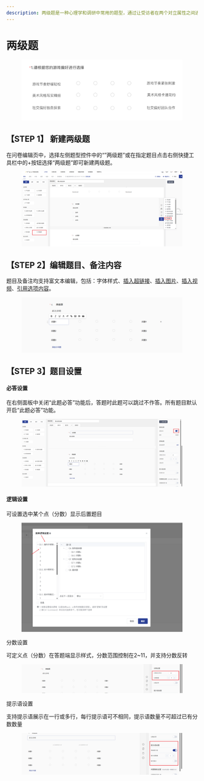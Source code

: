 ```yaml
---
description: 两级题是一种心理学和调研中常用的题型，通过让受访者在两个对立属性之间进行评分，测量其对某个主题的态度或感知
---
```


# 两级题

<figure><img src="../.gitbook/assets/image (3).png" alt=""><figcaption></figcaption></figure>

## 【STEP 1】 新建两级题 <a href="#step-1-xin-jian-zhu-guan-ti" id="step-1-xin-jian-zhu-guan-ti"></a>

在问卷编辑页中，选择左侧题型控件中的“”两级题”或在指定题目点击右侧快捷工具栏中的+按钮选择“两级题”即可新建两级题。

<figure><img src="../.gitbook/assets/image.png" alt=""><figcaption></figcaption></figure>

## 【STEP 2】编辑题目、备注内容 <a href="#step-2-bian-ji-ti-mu-bei-zhu-nei-rong" id="step-2-bian-ji-ti-mu-bei-zhu-nei-rong"></a>

题目及备注均支持富文本编辑，包括：字体样式、[插入超链接](https://imur.gitbook.io/help_center/cao-zuo-zhi-yin/wen-juan-bian-ji/cha-ru-chao-lian-jie)、[插入图片](https://imur.gitbook.io/help_center/cao-zuo-zhi-yin/wen-juan-bian-ji/cha-ru-tu-pian)、[插入视频](https://imur.gitbook.io/help_center/cao-zuo-zhi-yin/wen-juan-bian-ji/cha-ru-shi-pin)、[引用选项内容](https://imur.gitbook.io/help_center/cao-zuo-zhi-yin/wen-juan-bian-ji/nei-rong-yin-yong)。

<figure><img src="../.gitbook/assets/image (1).png" alt=""><figcaption></figcaption></figure>

## 【STEP 3】题目设置 <a href="#step-3-ti-mu-she-zhi" id="step-3-ti-mu-she-zhi"></a>

#### 必答设置 <a href="#bi-da-she-zhi" id="bi-da-she-zhi"></a>

在右侧面板中关闭“此题必答”功能后，答题时此题可以跳过不作答。所有题目默认开启“此题必答”功能。

<figure><img src="../.gitbook/assets/image (2).png" alt=""><figcaption></figcaption></figure>

#### 逻辑设置

可设置选中某个点（分数）显示后置题目

<figure><img src="../.gitbook/assets/image (4).png" alt=""><figcaption></figcaption></figure>

分数设置

可定义点（分数）在答题端显示样式，分数范围控制在2\~11，并支持分数反转

<figure><img src="../.gitbook/assets/image (5).png" alt=""><figcaption></figcaption></figure>



提示语设置

支持提示语展示在一行或多行，每行提示语可不相同，提示语数量不可超过已有分数数量

<figure><img src="../.gitbook/assets/image (6).png" alt=""><figcaption></figcaption></figure>

##
